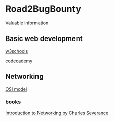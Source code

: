 # Road2BugBounty
Valuable information

## Basic web development
[w3schools](https://www.w3schools.com/)

[codecademy](https://www.codecademy.com/)


## <b>Networking</b>
[OSI model](https://github.com/j-online/ValuableInfo/blob/master/OSI%20model.txt)

### books 
[Introduction to Networking by Charles Severance](http://do1.dr-chuck.net/net-intro/EN_us/net-intro.pdf)

